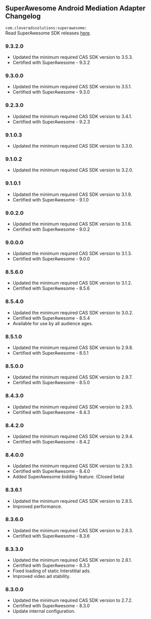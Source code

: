 ## SuperAwesome Android Mediation Adapter Changelog
`com.cleveradssolutions:superawesome:`  
Read SuperAwesome SDK releases [here](https://dev.superawesome.com/docs/awesomeads/sdks/publisher/docs/android/releases).

### 9.3.2.0
- Updated the minimum required CAS SDK version to 3.5.3.
- Certified with SuperAwesome - 9.3.2

### 9.3.0.0
- Updated the minimum required CAS SDK version to 3.5.1.
- Certified with SuperAwesome - 9.3.0

### 9.2.3.0
- Updated the minimum required CAS SDK version to 3.4.1.
- Certified with SuperAwesome - 9.2.3

### 9.1.0.3
- Updated the minimum required CAS SDK version to 3.3.0.

### 9.1.0.2
- Updated the minimum required CAS SDK version to 3.2.0.

### 9.1.0.1
- Updated the minimum required CAS SDK version to 3.1.9.
- Certified with SuperAwesome - 9.1.0

### 9.0.2.0
- Updated the minimum required CAS SDK version to 3.1.6.
- Certified with SuperAwesome - 9.0.2

### 9.0.0.0
- Updated the minimum required CAS SDK version to 3.1.3.
- Certified with SuperAwesome - 9.0.0

### 8.5.6.0
- Updated the minimum required CAS SDK version to 3.1.2.
- Certified with SuperAwesome - 8.5.6

### 8.5.4.0
- Updated the minimum required CAS SDK version to 3.0.2.
- Certified with SuperAwesome - 8.5.4
- Available for use by all audience ages.

### 8.5.1.0
- Updated the minimum required CAS SDK version to 2.9.8.
- Certified with SuperAwesome - 8.5.1

### 8.5.0.0
- Updated the minimum required CAS SDK version to 2.9.7.
- Certified with SuperAwesome - 8.5.0

### 8.4.3.0
- Updated the minimum required CAS SDK version to 2.9.5.
- Certified with SuperAwesome - 8.4.3

### 8.4.2.0
- Updated the minimum required CAS SDK version to 2.9.4.
- Certified with SuperAwesome - 8.4.2

### 8.4.0.0
- Updated the minimum required CAS SDK version to 2.9.3.
- Certified with SuperAwesome - 8.4.0
- Added SuperAwesome bidding feature. (Closed beta)

### 8.3.6.1
- Updated the minimum required CAS SDK version to 2.8.5.
- Improved performance.

### 8.3.6.0
- Updated the minimum required CAS SDK version to 2.8.3.
- Certified with SuperAwesome - 8.3.6

### 8.3.3.0
- Updated the minimum required CAS SDK version to 2.8.1.
- Certified with SuperAwesome - 8.3.3
- Fixed loading of static Interstitial ads.
- Improved video ad stability.

### 8.3.0.0
- Updated the minimum required CAS SDK version to 2.7.2.
- Certified with SuperAwesome - 8.3.0
- Update internal configuration.
